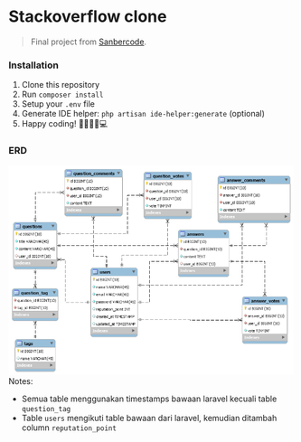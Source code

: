 # Stackoverflow clone
> Final project from [Sanbercode](https://docs.google.com/document/d/1VlgnwIIYrK583Oj4BOL2nZUrj_2G6TuMVZzsmayHtr0/edit?usp=sharing).

### Installation
1. Clone this repository
2. Run `composer install`
3. Setup your `.env` file
4. Generate IDE helper: `php artisan ide-helper:generate` (optional)
5. Happy coding! 👩‍💻👨‍💻💻

### ERD
![ERD](public/img/erd.png)
Notes:
- Semua table menggunakan timestamps bawaan laravel kecuali table `question_tag`
- Table `users` mengikuti table bawaan dari laravel, kemudian ditambah column `reputation_point`
